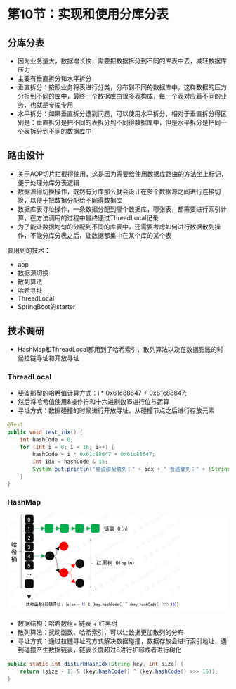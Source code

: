 # 第10节：实现和使用分库分表

## 分库分表

* 因为业务量大，数据增长快，需要把数据拆分到不同的库表中去，减轻数据库压力
* 主要有垂直拆分和水平拆分
* 垂直拆分：按照业务将表进行分类，分布到不同的数据库中，这样数据的压力分担到不同的库中，最终一个数据库由很多表构成，每一个表对应着不同的业务，也就是专库专用
* 水平拆分：如果垂直拆分遭到问题，可以使用水平拆分，相对于垂直拆分得区别是：垂直拆分是把不同的表拆分到不同得数据库中，但是水平拆分是把同一个表拆分到不同的数据库中

## 路由设计


* 关于AOP切片拦截得使用，这是因为需要给使用数据库路由的方法坐上标记，便于处理分库分表逻辑
* 数据源得切换操作，既然有分库那么就会设计在多个数据源之间进行连接切换，以便于把数据分配给不同得数据库
* 数据库表寻址操作，一条数据分配到哪个数据库，哪张表，都需要进行索引计算，在方法调用的过程中最终通过ThreadLocal记录
* 为了能让数据均匀的分配到不同的库表中，还需要考虑如何进行数据散列操作，不能分库分表之后，让数据都集中在某个库的某个表

要用到的技术：
  * aop
  * 数据源切换
  * 散列算法
  * 哈希寻址
  * ThreadLocal
  * SpringBoot的starter



## 技术调研

* HashMap和ThreadLocal都用到了哈希索引、散列算法以及在数据膨胀的时候拉链寻址和开放寻址


### ThreadLocal

* 斐波那契的哈希值计算方式：i * 0x61c88647 + 0x61c88647;
* 然后将哈希值使用&操作符和十六进制数15进行位与运算
* 寻址方式：数据碰撞的时候进行开放寻址，从碰撞节点之后进行存放元素

```java
@Test
public void test_idx() {
    int hashCode = 0;
    for (int i = 0; i < 16; i++) {
        hashCode = i * 0x61c88647 + 0x61c88647;
        int idx = hashCode & 15;
        System.out.println("斐波那契散列：" + idx + " 普通散列：" + (String.valueOf(i).hashCode() & 15));
    }
} 


```


### HashMap


![图 0](../images/8341339b6c8bab44d78695cf750cf6f8f96f87f62da0526226a4ab267d5c2a28.png)  


* 数据结构：哈希数组+ 链表 + 红黑树
* 散列算法：扰动函数、哈希索引，可以让数据更加散列的分布
* 寻址方式：通过拉链寻址的方式解决数据碰撞，数据存放会进行索引地址，遇到碰撞产生数据链表，链表长度超过8进行扩容或者进行树化


```java
public static int disturbHashIdx(String key, int size) {
    return (size - 1) & (key.hashCode() ^ (key.hashCode() >>> 16));
}
```

